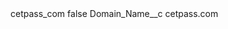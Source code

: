 <?xml version="1.0" encoding="UTF-8"?>
<CustomMetadata xmlns="http://soap.sforce.com/2006/04/metadata" xmlns:xsi="http://www.w3.org/2001/XMLSchema-instance" xmlns:xsd="http://www.w3.org/2001/XMLSchema">
    <label>cetpass_com</label>
    <protected>false</protected>
    <values>
        <field>Domain_Name__c</field>
        <value xsi:type="xsd:string">cetpass.com</value>
    </values>
</CustomMetadata>
